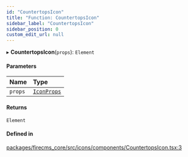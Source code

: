 ```yaml
---
id: "CountertopsIcon"
title: "Function: CountertopsIcon"
sidebar_label: "CountertopsIcon"
sidebar_position: 0
custom_edit_url: null
---
```


▸ **CountertopsIcon**(`props`): `Element`

#### Parameters

| Name | Type |
| :------ | :------ |
| `props` | [`IconProps`](../types/IconProps.md) |

#### Returns

`Element`

#### Defined in

[packages/firecms_core/src/icons/components/CountertopsIcon.tsx:3](https://github.com/FireCMSco/firecms/blob/d45f3739/packages/firecms_core/src/icons/components/CountertopsIcon.tsx#L3)
